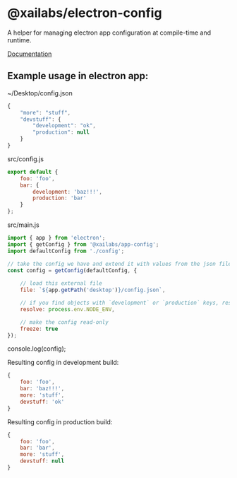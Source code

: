 # @xailabs/electron-config

A helper for managing electron app configuration at compile-time and runtime.

<a href="https://xailabs.github.io/app-config/" target="_blank">Documentation</a>

## Example usage in electron app:

~/Desktop/config.json

```javascript
{
    "more": "stuff",
    "devstuff": {
        "development": "ok",
        "production": null
    }
}
```

src/config.js

```javascript
export default {
    foo: 'foo',
    bar: {
        development: 'baz!!!',
        production: 'bar'
    }
};
```


src/main.js

```javascript
import { app } from 'electron';
import { getConfig } from '@xailabs/app-config';
import defaultConfig from './config';

// take the config we have and extend it with values from the json file
const config = getConfig(defaultConfig, {
    
    // load this external file
    file: `${app.getPath('desktop')}/config.json`,  

    // if you find objects with `development` or `production` keys, resolve them
    resolve: process.env.NODE_ENV,                  

    // make the config read-only
    freeze: true                                    
});
```

console.log(config);


Resulting config in development build:

```javascript
{
    foo: 'foo',
    bar: 'baz!!!',
    more: 'stuff',
    devstuff: 'ok'
}
```

Resulting config in production build:

```javascript
{
    foo: 'foo',
    bar: 'bar',
    more: 'stuff',
    devstuff: null
}
```
